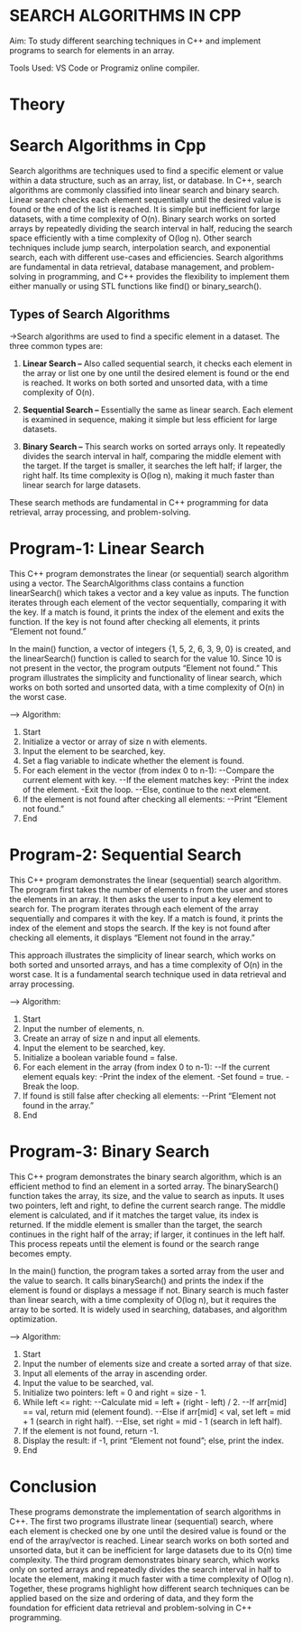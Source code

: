 # SEARCH ALGORITHMS IN CPP

Aim: To study different searching techniques in C++ and implement programs to search for elements in an array.

Tools Used: VS Code or Programiz online compiler.

# Theory

# Search Algorithms in Cpp
Search algorithms are techniques used to find a specific element or value within a data structure, such as an array, list, or database. In C++, search algorithms are commonly classified into linear search and binary search. Linear search checks each element sequentially until the desired value is found or the end of the list is reached. It is simple but inefficient for large datasets, with a time complexity of O(n). Binary search works on sorted arrays by repeatedly dividing the search interval in half, reducing the search space efficiently with a time complexity of O(log n). Other search techniques include jump search, interpolation search, and exponential search, each with different use-cases and efficiencies. Search algorithms are fundamental in data retrieval, database management, and problem-solving in programming, and C++ provides the flexibility to implement them either manually or using STL functions like find() or binary_search().

## Types of Search Algorithms
->Search algorithms are used to find a specific element in a dataset. The three common types are:

1. **Linear Search –** Also called sequential search, it checks each element in the array or list one by one until the desired element is found or the end is reached. It works on both sorted and unsorted data, with a time complexity of O(n).

2. **Sequential Search –** Essentially the same as linear search. Each element is examined in sequence, making it simple but less efficient for large datasets.

3. **Binary Search –** This search works on sorted arrays only. It repeatedly divides the search interval in half, comparing the middle element with the target. If the target is smaller, it searches the left half; if larger, the right half. Its time complexity is O(log n), making it much faster than linear search for large datasets.

These search methods are fundamental in C++ programming for data retrieval, array processing, and problem-solving.

# Program-1: Linear Search
This C++ program demonstrates the linear (or sequential) search algorithm using a vector. The SearchAlgorithms class contains a function linearSearch() which takes a vector and a key value as inputs. The function iterates through each element of the vector sequentially, comparing it with the key. If a match is found, it prints the index of the element and exits the function. If the key is not found after checking all elements, it prints “Element not found.”

In the main() function, a vector of integers {1, 5, 2, 6, 3, 9, 0} is created, and the linearSearch() function is called to search for the value 10. Since 10 is not present in the vector, the program outputs “Element not found.” This program illustrates the simplicity and functionality of linear search, which works on both sorted and unsorted data, with a time complexity of O(n) in the worst case.

--> Algorithm:

1. Start
2. Initialize a vector or array of size n with elements.
3. Input the element to be searched, key.
4. Set a flag variable to indicate whether the element is found.
5. For each element in the vector (from index 0 to n-1):
  --Compare the current element with key.
  --If the element matches key:
    -Print the index of the element.
    -Exit the loop.
  --Else, continue to the next element.
6. If the element is not found after checking all elements:
  --Print “Element not found.”
7. End

# Program-2: Sequential Search
This C++ program demonstrates the linear (sequential) search algorithm. The program first takes the number of elements n from the user and stores the elements in an array. It then asks the user to input a key element to search for. The program iterates through each element of the array sequentially and compares it with the key. If a match is found, it prints the index of the element and stops the search. If the key is not found after checking all elements, it displays “Element not found in the array.”

This approach illustrates the simplicity of linear search, which works on both sorted and unsorted arrays, and has a time complexity of O(n) in the worst case. It is a fundamental search technique used in data retrieval and array processing.

--> Algorithm:

1. Start
2. Input the number of elements, n.
3. Create an array of size n and input all elements.
4. Input the element to be searched, key.
5. Initialize a boolean variable found = false.
6. For each element in the array (from index 0 to n-1):
  --If the current element equals key:
    -Print the index of the element.
    -Set found = true.
    -Break the loop.
7. If found is still false after checking all elements:
  --Print “Element not found in the array.”
8. End

# Program-3: Binary Search
This C++ program demonstrates the binary search algorithm, which is an efficient method to find an element in a sorted array. The binarySearch() function takes the array, its size, and the value to search as inputs. It uses two pointers, left and right, to define the current search range. The middle element is calculated, and if it matches the target value, its index is returned. If the middle element is smaller than the target, the search continues in the right half of the array; if larger, it continues in the left half. This process repeats until the element is found or the search range becomes empty.

In the main() function, the program takes a sorted array from the user and the value to search. It calls binarySearch() and prints the index if the element is found or displays a message if not. Binary search is much faster than linear search, with a time complexity of O(log n), but it requires the array to be sorted. It is widely used in searching, databases, and algorithm optimization.

--> Algorithm:

1. Start
2. Input the number of elements size and create a sorted array of that size.
3. Input all elements of the array in ascending order.
4. Input the value to be searched, val.
5. Initialize two pointers: left = 0 and right = size - 1.
6. While left <= right:
  --Calculate mid = left + (right - left) / 2.
  --If arr[mid] == val, return mid (element found).
  --Else if arr[mid] < val, set left = mid + 1 (search in right half).
  --Else, set right = mid - 1 (search in left half).
7. If the element is not found, return -1.
8. Display the result: if -1, print “Element not found”; else, print the index.
9. End

# Conclusion
These programs demonstrate the implementation of search algorithms in C++. The first two programs illustrate linear (sequential) search, where each element is checked one by one until the desired value is found or the end of the array/vector is reached. Linear search works on both sorted and unsorted data, but it can be inefficient for large datasets due to its O(n) time complexity. The third program demonstrates binary search, which works only on sorted arrays and repeatedly divides the search interval in half to locate the element, making it much faster with a time complexity of O(log n). Together, these programs highlight how different search techniques can be applied based on the size and ordering of data, and they form the foundation for efficient data retrieval and problem-solving in C++ programming.
